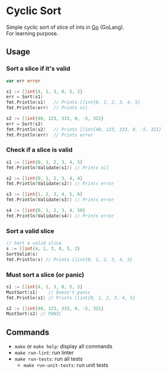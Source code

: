 # Cyclic Sort

Simple cyclic sort of slice of ints in [Go](https://go.dev/) (GoLang).  
For learning purpose.

## Usage

### Sort a slice if it's valid

```go
var err error

s1 := []int{4, 1, 3, 0, 5, 2}
err = Sort(s1)
fmt.Println(s1)   // Prints []int{0, 1, 2, 3, 4, 5}
fmt.Println(err)  // Prints nil

s2 := []int{40, 123, 333, 0, -5, 321}
err = Sort(s2)
fmt.Println(s2)   // Prints []int{40, 123, 333, 0, -5, 321}
fmt.Println(err)  // Prints error
```

### Check if a slice is valid

```go
s1 := []int{0, 1, 2, 3, 4, 5}
fmt.Println(Validate(s1)) // Prints nil

s2 := []int{0, 1, 2, 3, 4, 4}
fmt.Println(Validate(s2)) // Prints error

s3 := []int{1, 2, 3, 4, 5, 6}
fmt.Println(Validate(s3)) // Prints error

s4 := []int{0, 1, 2, 3, 4, 50}
fmt.Println(Validate(s4)) // Prints error
```

### Sort a valid slice

```go
// Sort a valid slice
s := []int{4, 1, 3, 0, 5, 2}
SortValid(s)
fmt.Println(s) // Prints []int{0, 1, 2, 3, 4, 5}
```

### Must sort a slice (or panic)

```go
s1 := []int{4, 1, 3, 0, 5, 2}
MustSort(s1)    // Doesn't panic
fmt.Println(s1) // Prints []int{0, 1, 2, 3, 4, 5}

s2 := []int{40, 123, 333, 0, -5, 321}
MustSort(s2) // PANIC
```

## Commands

- `make` or `make help`: display all commands
- `make run-lint`: run linter
- `make run-tests`: run all tests
  - `make run-unit-tests`: run unit tests
